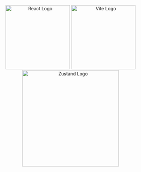 <p align="center">
  <a href="https://es.react.dev/" target="blank"><img src="https://upload.wikimedia.org/wikipedia/commons/a/a7/React-icon.svg" width="200" alt="React Logo" /></a>
  <a href="https://vitejs.dev/" target="blank"><img src="https://upload.wikimedia.org/wikipedia/commons/f/f1/Vitejs-logo.svg" width="200" alt="Vite Logo" /></a>
  <a href="https://zustand-demo.pmnd.rs/" target="blank"><img src="https://res.cloudinary.com/practicaldev/image/fetch/s--_FWZB80p--/c_imagga_scale,f_auto,fl_progressive,h_720,q_auto,w_1280/https://dev-to-uploads.s3.amazonaws.com/i/lftgzwgzy8g2u8vqwso2.png" width="300" alt="Zustand Logo" /></a>
</p>